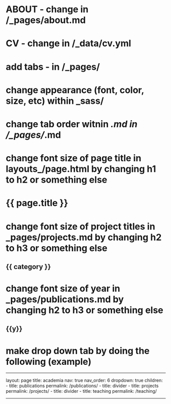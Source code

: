 # ABOUT - change in /\_pages/about.md

# CV - change in /\_data/cv.yml

# add tabs - in /\_pages/

# change appearance (font, color, size, etc) within \_sass/

# change tab order witnin _.md in /\_pages/_.md

# change font size of page title in layouts\_/page.html by changing h1 to h2 or something else <h1 class="post-title">{{ page.title }}</h1>

# change font size of project titles in \_pages/projects.md by changing h2 to h3 or something else <h2 class="category">{{ category }}</h2>

# change font size of year in \_pages/publications.md by changing h2 to h3 or something else <h2 class="year">{{y}}</h2>

# make drop down tab by doing the following (example)

---

layout: page
title: academia
nav: true
nav_order: 6
dropdown: true
children: - title: publications
permalink: /publications/ - title: divider - title: projects
permalink: /projects/ - title: divider - title: teaching
permalink: /teaching/

---
